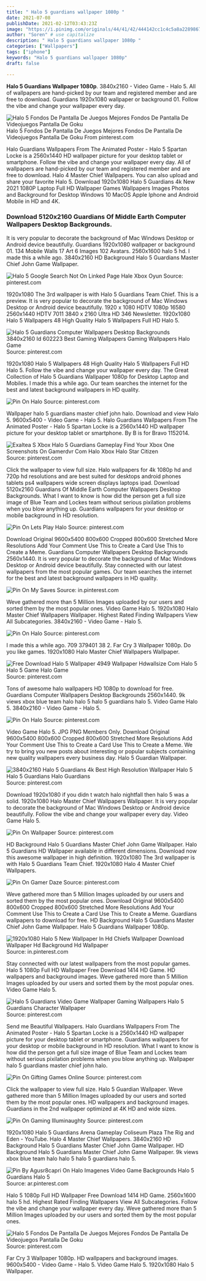 ```yaml
---
title: " Halo 5 guardians wallpaper 1080p "
date: 2021-07-08
publishDate: 2021-02-12T03:43:23Z
image: "https://i.pinimg.com/originals/44/41/42/444142cc1c4c5a8a22898676d75f0d51.jpg"
author: "Soren" # use capitalize
description: " Halo 5 guardians wallpaper 1080p "
categories: ["Wallpapers"]
tags: ["iphone"]
keywords: "Halo 5 guardians wallpaper 1080p"
draft: false

---
```



**Halo 5 Guardians Wallpaper 1080p**. 3840x2160 - Video Game - Halo 5. All of wallpapers are hand-picked by our team and registered member and are free to download. Guardians 1920x1080 wallpaper or background 01. Follow the vibe and change your wallpaper every day.

![Halo 5 Fondos De Pantalla De Juegos Mejores Fondos De Pantalla De Videojuegos Pantalla De Goku](https://i.pinimg.com/originals/44/41/42/444142cc1c4c5a8a22898676d75f0d51.jpg "Halo 5 Fondos De Pantalla De Juegos Mejores Fondos De Pantalla De Videojuegos Pantalla De Goku")
Halo 5 Fondos De Pantalla De Juegos Mejores Fondos De Pantalla De Videojuegos Pantalla De Goku From pinterest.com


Halo Guardians Wallpapers From The Animated Poster - Halo 5 Spartan Locke is a 2560x1440 HD wallpaper picture for your desktop tablet or smartphone. Follow the vibe and change your wallpaper every day. All of wallpapers are hand-picked by our team and registered member and are free to download. Halo 4 Master Chief Wallpapers. You can also upload and share your favorite Halo 5. Download 1920x1080 Halo 5 Guardians 4k New 2021 1080P Laptop Full HD Wallpaper Games Wallpapers Images Photos and Background for Desktop Windows 10 MacOS Apple Iphone and Android Mobile in HD and 4K.

### Download 5120x2160 Guardians Of Middle Earth Computer Wallpapers Desktop Backgrounds.

It is very popular to decorate the background of Mac Windows Desktop or Android device beautifully. Guardians 1920x1080 wallpaper or background 01. 134 Mobile Walls 17 Art 6 Images 102 Avatars. 2560x1600 halo 5 hd. I made this a while ago. 3840x2160 HD Background Halo 5 Guardians Master Chief John Game Wallpaper.


![Halo 5 Google Search Not On Linked Page Hale Xbox Oyun](https://i.pinimg.com/originals/30/1b/be/301bbe9256e0d3268f391bf02bf7f26a.jpg "Halo 5 Google Search Not On Linked Page Hale Xbox Oyun")
Source: pinterest.com

1920x1080 The 3rd wallpaper is with Halo 5 Guardians Team Chief. This is a preview. It is very popular to decorate the background of Mac Windows Desktop or Android device beautifully. 1920 x 1080 HDTV 1080p 16580 2560x1440 HDTV 7011 3840 x 2160 Ultra HD 346 Newsletter. 1920x1080 Halo 5 Wallpapers 48 High Quality Halo 5 Wallpapers Full HD Halo 5.

![Halo 5 Guardians Computer Wallpapers Desktop Backgrounds 3840x2160 Id 602223 Best Gaming Wallpapers Gaming Wallpapers Halo Game](https://i.pinimg.com/originals/7b/c0/7d/7bc07d22ef8346cc5825f238e91a01aa.jpg "Halo 5 Guardians Computer Wallpapers Desktop Backgrounds 3840x2160 Id 602223 Best Gaming Wallpapers Gaming Wallpapers Halo Game")
Source: pinterest.com

1920x1080 Halo 5 Wallpapers 48 High Quality Halo 5 Wallpapers Full HD Halo 5. Follow the vibe and change your wallpaper every day. The Great Collection of Halo 5 Guardians Wallpaper 1080p for Desktop Laptop and Mobiles. I made this a while ago. Our team searches the internet for the best and latest background wallpapers in HD quality.

![Pin On Halo](https://i.pinimg.com/originals/39/d3/1a/39d31a9bd36a1907d102622140b4ee4c.jpg "Pin On Halo")
Source: pinterest.com

Wallpaper halo 5 guardians master chief john halo. Download and view Halo 5. 9600x5400 - Video Game - Halo 5. Halo Guardians Wallpapers From The Animated Poster - Halo 5 Spartan Locke is a 2560x1440 HD wallpaper picture for your desktop tablet or smartphone. By B is for Bravo 1152014.

![Exaltea S Xbox Halo 5 Guardians Gameplay Find Your Xbox One Screenshots On Gamerdvr Com Halo Xbox Halo Star Citizen](https://i.pinimg.com/originals/d3/3b/0b/d33b0b66751caa7b1234a5954fdd5131.png "Exaltea S Xbox Halo 5 Guardians Gameplay Find Your Xbox One Screenshots On Gamerdvr Com Halo Xbox Halo Star Citizen")
Source: pinterest.com

Click the wallpaper to view full size. Halo wallpapers for 4k 1080p hd and 720p hd resolutions and are best suited for desktops android phones tablets ps4 wallpapers wide screen displays laptops ipad. Download 5120x2160 Guardians Of Middle Earth Computer Wallpapers Desktop Backgrounds. What I want to know is how did the person get a full size image of Blue Team and Lockes team without serious pixilation problems when you blow anything up. Guardians wallpapers for your desktop or mobile background in HD resolution.

![Pin On Lets Play Halo](https://i.pinimg.com/originals/3f/4e/91/3f4e91ac8921a432f66b43454f07cf8c.jpg "Pin On Lets Play Halo")
Source: pinterest.com

Download Original 9600x5400 800x600 Cropped 800x600 Stretched More Resolutions Add Your Comment Use This to Create a Card Use This to Create a Meme. Guardians Computer Wallpapers Desktop Backgrounds 2560x1440. It is very popular to decorate the background of Mac Windows Desktop or Android device beautifully. Stay connected with our latest wallpapers from the most popular games. Our team searches the internet for the best and latest background wallpapers in HD quality.

![Pin On My Saves](https://i.pinimg.com/originals/2d/85/91/2d85915537555413415ca5ea500a98ce.jpg "Pin On My Saves")
Source: in.pinterest.com

Weve gathered more than 5 Million Images uploaded by our users and sorted them by the most popular ones. Video Game Halo 5. 1920x1080 Halo Master Chief Wallpapers Wallpaper. Highest Rated Finding Wallpapers View All Subcategories. 3840x2160 - Video Game - Halo 5.

![Pin On Halo](https://i.pinimg.com/originals/bd/18/b0/bd18b06daaab52635c8592e6d5f0c015.jpg "Pin On Halo")
Source: pinterest.com

I made this a while ago. 709 379401 38 2. Far Cry 3 Wallpaper 1080p. Do you like games. 1920x1080 Halo Master Chief Wallpapers Wallpaper.

![Free Download Halo 5 Wallpaper 4949 Wallpaper Hdwallsize Com Halo 5 Halo 5 Game Halo Game](https://i.pinimg.com/originals/83/35/c4/8335c40a0993e84ab615bfd8ada9e6d2.jpg "Free Download Halo 5 Wallpaper 4949 Wallpaper Hdwallsize Com Halo 5 Halo 5 Game Halo Game")
Source: pinterest.com

Tons of awesome halo wallpapers HD 1080p to download for free. Guardians Computer Wallpapers Desktop Backgrounds 2560x1440. 9k views xbox blue team halo halo 5 halo 5 guardians halo 5. Video Game Halo 5. 3840x2160 - Video Game - Halo 5.

![Pin On Halo](https://i.pinimg.com/originals/b5/9d/62/b59d62dca9d5819771f86adb861554bb.jpg "Pin On Halo")
Source: pinterest.com

Video Game Halo 5. JPG PNG Members Only. Download Original 9600x5400 800x600 Cropped 800x600 Stretched More Resolutions Add Your Comment Use This to Create a Card Use This to Create a Meme. We try to bring you new posts about interesting or popular subjects containing new quality wallpapers every business day. Halo 5 Guardian Wallpaper.

![3840x2160 Halo 5 Guardians 4k Best High Resolution Wallpaper Halo 5 Halo 5 Guardians Halo Guardians](https://i.pinimg.com/originals/be/7b/99/be7b99e2559b5b4fc31701fe4872a994.jpg "3840x2160 Halo 5 Guardians 4k Best High Resolution Wallpaper Halo 5 Halo 5 Guardians Halo Guardians")
Source: pinterest.com

Download 1920x1080 if you didn t watch halo nightfall then halo 5 was a solid. 1920x1080 Halo Master Chief Wallpapers Wallpaper. It is very popular to decorate the background of Mac Windows Desktop or Android device beautifully. Follow the vibe and change your wallpaper every day. Video Game Halo 5.

![Pin On Wallpaper](https://i.pinimg.com/originals/6a/14/39/6a1439ac63826286c5f1fbc36ca0e5a3.jpg "Pin On Wallpaper")
Source: pinterest.com

HD Background Halo 5 Guardians Master Chief John Game Wallpaper. Halo 5 Guardians HD Wallpaper available in different dimensions. Download now this awesome wallpaper in high definition. 1920x1080 The 3rd wallpaper is with Halo 5 Guardians Team Chief. 1920x1080 Halo 4 Master Chief Wallpapers.

![Pin On Gamer Daze](https://i.pinimg.com/originals/8d/c6/49/8dc6496fec064458288b6999b10fe5d7.jpg "Pin On Gamer Daze")
Source: pinterest.com

Weve gathered more than 5 Million Images uploaded by our users and sorted them by the most popular ones. Download Original 9600x5400 800x600 Cropped 800x600 Stretched More Resolutions Add Your Comment Use This to Create a Card Use This to Create a Meme. Guardians wallpapers to download for free. HD Background Halo 5 Guardians Master Chief John Game Wallpaper. Halo 5 Guardians Wallpaper 1080p.

![1920x1080 Halo 5 New Wallpaper In Hd Chiefs Wallpaper Download Wallpaper Hd Background Hd Wallpaper](https://i.pinimg.com/originals/f3/72/56/f37256b61802fb2c715a383c84a011a4.jpg "1920x1080 Halo 5 New Wallpaper In Hd Chiefs Wallpaper Download Wallpaper Hd Background Hd Wallpaper")
Source: in.pinterest.com

Stay connected with our latest wallpapers from the most popular games. Halo 5 1080p Full HD Wallpaper Free Download 1414 HD Game. HD wallpapers and background images. Weve gathered more than 5 Million Images uploaded by our users and sorted them by the most popular ones. Video Game Halo 5.

![Halo 5 Guardians Video Game Wallpaper Gaming Wallpapers Halo 5 Guardians Character Wallpaper](https://i.pinimg.com/736x/93/8a/10/938a10d893db85840cc72a886545b282.jpg "Halo 5 Guardians Video Game Wallpaper Gaming Wallpapers Halo 5 Guardians Character Wallpaper")
Source: pinterest.com

Send me Beautiful Wallpapers. Halo Guardians Wallpapers From The Animated Poster - Halo 5 Spartan Locke is a 2560x1440 HD wallpaper picture for your desktop tablet or smartphone. Guardians wallpapers for your desktop or mobile background in HD resolution. What I want to know is how did the person get a full size image of Blue Team and Lockes team without serious pixilation problems when you blow anything up. Wallpaper halo 5 guardians master chief john halo.

![Pin On Gifting Games Online](https://i.pinimg.com/originals/37/e4/5d/37e45d6a65f2ee4cff936e498e272f13.png "Pin On Gifting Games Online")
Source: pinterest.com

Click the wallpaper to view full size. Halo 5 Guardian Wallpaper. Weve gathered more than 5 Million Images uploaded by our users and sorted them by the most popular ones. HD wallpapers and background images. Guardians in the 2nd wallpaper optimized at 4K HD and wide sizes.

![Pin On Gaming Illuminaughty](https://i.pinimg.com/originals/91/b2/d2/91b2d2a7fda3ccfeccfeda3231a22995.jpg "Pin On Gaming Illuminaughty")
Source: pinterest.com

1920x1080 Halo 5 Guardians Arena Gameplay Coliseum Plaza The Rig and Eden - YouTube. Halo 4 Master Chief Wallpapers. 3840x2160 HD Background Halo 5 Guardians Master Chief John Game Wallpaper. HD Background Halo 5 Guardians Master Chief John Game Wallpaper. 9k views xbox blue team halo halo 5 halo 5 guardians halo 5.

![Pin By Agusr8capri On Halo Imagenes Video Game Backgrounds Halo 5 Guardians Halo 5](https://i.pinimg.com/originals/91/af/6c/91af6cdaf0c52b0e0df96acdc8239072.jpg "Pin By Agusr8capri On Halo Imagenes Video Game Backgrounds Halo 5 Guardians Halo 5")
Source: ar.pinterest.com

Halo 5 1080p Full HD Wallpaper Free Download 1414 HD Game. 2560x1600 halo 5 hd. Highest Rated Finding Wallpapers View All Subcategories. Follow the vibe and change your wallpaper every day. Weve gathered more than 5 Million Images uploaded by our users and sorted them by the most popular ones.

![Halo 5 Fondos De Pantalla De Juegos Mejores Fondos De Pantalla De Videojuegos Pantalla De Goku](https://i.pinimg.com/originals/44/41/42/444142cc1c4c5a8a22898676d75f0d51.jpg "Halo 5 Fondos De Pantalla De Juegos Mejores Fondos De Pantalla De Videojuegos Pantalla De Goku")
Source: pinterest.com

Far Cry 3 Wallpaper 1080p. HD wallpapers and background images. 9600x5400 - Video Game - Halo 5. Video Game Halo 5. 1920x1080 Halo 5 Wallpaper.


